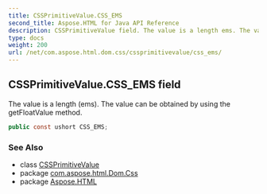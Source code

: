 ```yaml
---
title: CSSPrimitiveValue.CSS_EMS
second_title: Aspose.HTML for Java API Reference
description: CSSPrimitiveValue field. The value is a length ems. The value can be obtained by using the getFloatValue method
type: docs
weight: 200
url: /net/com.aspose.html.dom.css/cssprimitivevalue/css_ems/
---
```

## CSSPrimitiveValue.CSS_EMS field

The value is a length (ems). The value can be obtained by using the getFloatValue method.

```java
public const ushort CSS_EMS;
```

### See Also

* class [CSSPrimitiveValue](../)
* package [com.aspose.html.Dom.Css](../../cssprimitivevalue/)
* package [Aspose.HTML](../../../)
